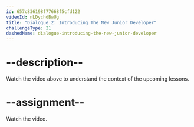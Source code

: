 ```yaml
---
id: 657c836198f77668f5cfd122
videoId: nLDychdBwUg
title: "Dialogue 2: Introducing The New Junior Developer"
challengeType: 21
dashedName: dialogue-introducing-the-new-junior-developer
---
```


# --description--

Watch the video above to understand the context of the upcoming lessons.

# --assignment--

Watch the video.
